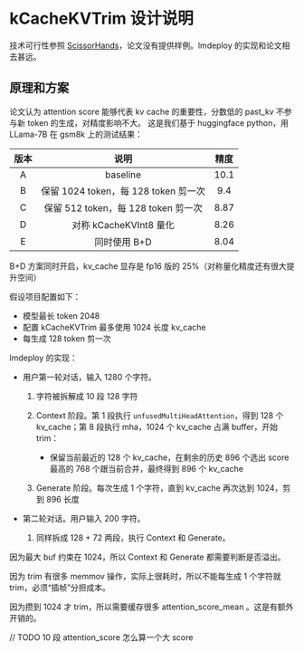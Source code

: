 # kCacheKVTrim 设计说明

技术可行性参照 [ScissorHands](https://arxiv.org/pdf/2305.17118.pdf)，论文没有提供样例。lmdeploy 的实现和论文相去甚远。

## 原理和方案

论文认为 attention score 能够代表 kv cache 的重要性，分数低的 past_kv 不参与新 token 的生成，对精度影响不大。
这是我们基于 huggingface python，用 LLama-7B 在 gsm8k 上的测试结果：

| 版本 |                 说明                 | 精度 |
| :--: | :----------------------------------: | :--: |
|  A   |               baseline               | 10.1 |
|  B   | 保留 1024 token，每 128 token 剪一次 | 9.4  |
|  C   | 保留 512 token，每 128 token 剪一次  | 8.87 |
|  D   |        对称 kCacheKVInt8 量化        | 8.26 |
|  E   |             同时使用 B+D             | 8.04 |

B+D 方案同时开启，kv_cache 显存是 fp16 版的 25%（对称量化精度还有很大提升空间）

假设项目配置如下：

- 模型最长 token 2048
- 配置 kCacheKVTrim 最多使用 1024 长度 kv_cache
- 每生成 128 token 剪一次

lmdeploy 的实现：

- 用户第一轮对话，输入 1280 个字符。

  1. 字符被拆解成 10 段 128 字符

  2. Context 阶段。第 1 段执行 `unfusedMultiHeadAttention`，得到 128 个 kv_cache；第 8 段执行 mha，1024 个 kv_cache 占满 buffer，开始 trim：

     - 保留当前最近的 128 个 kv_cache，在剩余的历史 896 个选出 score 最高的 768 个跟当前合并，最终得到 896 个 kv_cache

  3. Generate 阶段。每次生成 1 个字符，直到 kv_cache 再次达到 1024，剪到 896 长度

- 第二轮对话。用户输入 200 字符。

  1. 同样拆成 128 + 72 两段，执行 Context 和 Generate。

因为最大 buf 约束在 1024，所以 Context 和 Generate 都需要判断是否溢出。

因为 trim 有很多 memmov 操作，实际上很耗时，所以不能每生成 1 个字符就 trim，必须“插帧”分担成本。

因为攒到 1024 才 trim，所以需要缓存很多 attention_score_mean 。这是有额外开销的。

// TODO 10 段 attention_score 怎么算一个大 score
